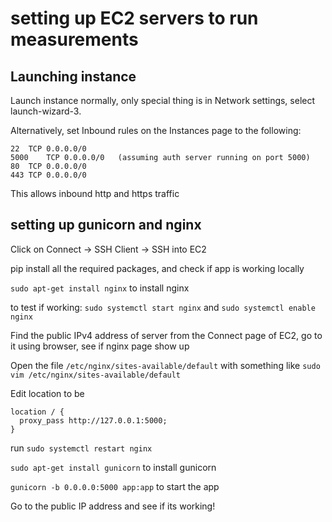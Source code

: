 # setting up EC2 servers to run measurements

## Launching instance
Launch instance normally, only special thing is in Network settings, select launch-wizard-3.

Alternatively, set Inbound rules on the Instances page to the following:
```
22	TCP	0.0.0.0/0	
5000	TCP	0.0.0.0/0	(assuming auth server running on port 5000)
80	TCP	0.0.0.0/0	
443	TCP	0.0.0.0/0
```
This allows inbound http and https traffic

## setting up gunicorn and nginx
Click on Connect -> SSH Client -> SSH into EC2

pip install all the required packages, and check if app is working locally

`sudo apt-get install nginx` to install nginx

to test if working: `sudo systemctl start nginx` and `sudo systemctl enable nginx`

Find the public IPv4 address of server from the Connect page of EC2, go to it using browser, see if nginx page show up

Open the file `/etc/nginx/sites-available/default` with something like `sudo vim /etc/nginx/sites-available/default` 

Edit location to be
```
location / {
  proxy_pass http://127.0.0.1:5000;
}
```

run `sudo systemctl restart nginx`

`sudo apt-get install gunicorn` to install gunicorn

`gunicorn -b 0.0.0.0:5000 app:app` to start the app

Go to the public IP address and see if its working!

